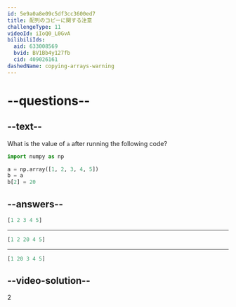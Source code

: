 ```yaml
---
id: 5e9a0a8e09c5df3cc3600ed7
title: 配列のコピーに関する注意
challengeType: 11
videoId: iIoQ0_L0GvA
bilibiliIds:
  aid: 633008569
  bvid: BV1Bb4y127fb
  cid: 409026161
dashedName: copying-arrays-warning
---
```


# --questions--

## --text--

What is the value of `a` after running the following code?

```py
import numpy as np

a = np.array([1, 2, 3, 4, 5])
b = a
b[2] = 20
```

## --answers--

```python
[1 2 3 4 5]
```

---

```python
[1 2 20 4 5]
```

---

```python
[1 20 3 4 5]
```

## --video-solution--

2

